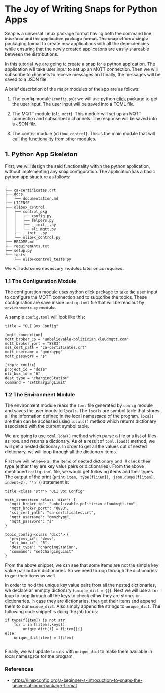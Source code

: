 # The Joy of Writing Snaps for Python Apps

Snap is a universal Linux package format having both the command line interface and the application package format. The snap offers a single packaging format to create new applications with all the dependencies while ensuring that the newly created applications are easily shareable between the distributions.

In this tutorial, we are going to create a snap for a python application. The application will take user input to set up an MQTT connection. Then we will subscribe to channels to receive messages and finally, the messages will be saved to a JSON file. 

A brief description of the major modules of the app are as follows:

1. The config module (`config.py`): we will use python [click](https://click.palletsprojects.com/en/7.x/) package to get the user input. The user input will be saved into a TOML file.

2. The MQTT module (`oli_mqtt`): This module will set up an MQTT connection and subscribe to channels. The response will be saved into a JSON file.

3. The control module (`olibox_control`): This is the main module that will call the functionality from other modules.


## 1. Python App Skeleton

First, we will design the said functionality within the python application, without implementing any snap configuration. The application has a basic python app structure as follows:

```
.
├── ca-certificates.crt
├── docs
│   └── documentation.md
├── LICENSE
├── olibox_control
│   ├── control_pkg
│   │   ├── config.py
│   │   ├── helpers.py
│   │   ├── __init__.py
│   │   └── oli_mqtt.py
│   ├── __init__.py
│   └── olibox_control.py
├── README.md
├── requirements.txt
├── setup.py
└── tests
    └── oliboxcontrol_tests.py
```

We will add some necessary modules later on as required.
### 1.1 The Configuration Module

The configuration module uses python click package to take the user input to configure the MQTT connection and to subscribe the topics. These configuration are save inside `config.toml` file that will be read out by `environments.py` module. 

A sample `config.toml` will look like this:

```
title = "OLI Box Config"

[mqtt_connection]
mqtt_broker_ip = "unbelievable-politician.cloudmqtt.com"
mqtt_broker_port = "8883"
ssl_cert_path = "ca-certificates.crt"
mqtt_username = "gmnzhypg"
mqtt_password = "s"

[topic_config]
project_id = "dose"
oli_box_id = "6"
dest_type = "chargingStation"
command = "setChargingLimit"
```

### 1.2 The Environment Module

The environment module reads the `toml` file generated by `config` module and saves the user inputs to `locals`. The `locals` are symbol table that stores all the information defined in the local namespace of the program. `locals` are then can be accessed using `locals()` method which returns dictionary associated with the current symbol table. 

We are going to use `toml.load()` method which parse a file or a list of files as `TOML` and returns a dictionary. As of a result of `toml.load()` method, we will get a nested dictionary. In order to get all the values out of nested dictionary, we will loop through all the dictionary items.

First we will retrieve all the items of nested dictionary and 'll check their type (either they are key value pairs or dictionaries). From the above mentioned `config.toml` file, we would get following items and their types. The output of the print (`print(item, type(f[item]), json.dumps(f[item], indent=2), '\n')`) statement is:

```
title <class 'str'> "OLI Box Config" 

mqtt_connection <class 'dict'> {
  "mqtt_broker_ip": "unbelievable-politician.cloudmqtt.com",
  "mqtt_broker_port": "8883",
  "ssl_cert_path": "ca-certificates.crt",
  "mqtt_username": "gmnzhypg",
  "mqtt_password": "s"
} 

topic_config <class 'dict'> {
  "project_id": "dose",
  "oli_box_id": "6",
  "dest_type": "chargingStation",
  "command": "setChargingLimit"
} 

```
From the above snippet, we can see that some items are not the simple key value pair but are dictionaries. So we need to loop through the dictionaries to get their items as well.

In order to hold the unique key value pairs from all the nested dictionaries, we declare an enmpty dictionary (`unique_dict = {}`). Next we will use a `for` loop to loop through all the keys to check either they are strings or dictionaries. In case they are dictionaries, then get their items and append them to our `unique_dict`. Also simply append the strings to `unique_dict`. The following code snippet is doing the job for us:

```
if type(f[item]) is not str:
    for i in f[item].keys():
        unique_dict[i] = f[item][i]
else:
    unique_dict[item] = f[item]
                    
```

Finally, we will update `locals` with `unique_dict` to make them available in local namespace for the program.



### References
* https://linuxconfig.org/a-beginner-s-introduction-to-snaps-the-universal-linux-package-format